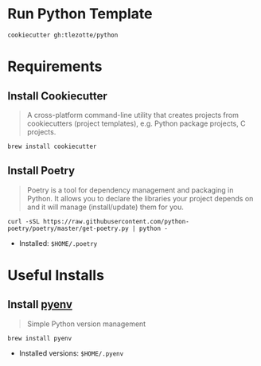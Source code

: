 # Run Python Template

```
cookiecutter gh:tlezotte/python
```

# Requirements

## Install Cookiecutter

>A cross-platform command-line utility that creates projects from cookiecutters (project templates), e.g. Python package projects, C projects.

```
brew install cookiecutter
```

## Install Poetry

>Poetry is a tool for dependency management and packaging in Python. It allows you to declare the libraries your project depends on and it will manage (install/update) them for you.

```
curl -sSL https://raw.githubusercontent.com/python-poetry/poetry/master/get-poetry.py | python -
```

- Installed: `$HOME/.poetry`

# Useful Installs

## Install [pyenv](https://github.com/pyenv/pyenv)

>Simple Python version management

```
brew install pyenv
```

- Installed versions: `$HOME/.pyenv`
